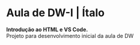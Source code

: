 # Aula de DW-I | Ítalo

<strong>Introdução ao HTML e VS Code.</strong>
<br>
Projeto para desenvolvimento inicial da aula de DW
